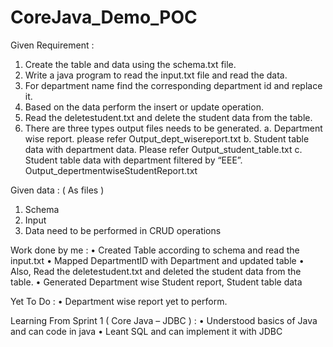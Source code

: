 # CoreJava_Demo_POC
Given Requirement :
1.	Create the table and data using the schema.txt file.
2.	Write a java program to read the input.txt file and read the data.
3.	For department name find the corresponding department id and replace it.
4.	Based on the data perform the insert or update operation.
5.	Read the deletestudent.txt and delete the student data from the table.
6.	There are three types output files needs to be generated. 
a.	Department wise report.  please refer Output_dept_wisereport.txt
b.	Student table data with department data. Please refer Output_student_table.txt
c.	Student table data with department filtered by “EEE”. Output_depertmentwiseStudentReport.txt

Given data : ( As files )
1.	Schema 
2.	Input
3.	Data need to be performed in CRUD operations

Work done by me :
•	Created Table according to schema and read the input.txt
•	Mapped DepartmentID with Department and updated table
•	Also, Read the deletestudent.txt and deleted the student data from the table.
•	Generated Department wise Student report, Student table data

Yet To Do :
•	Department wise report yet to perform.

Learning From Sprint 1 ( Core Java – JDBC ) :
•	Understood basics of Java and can code in java
•	Leant SQL and can implement it with JDBC
